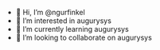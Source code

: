 - 👋 Hi, I’m @ngurfinkel
- 👀 I’m interested in augurysys
- 🌱 I’m currently learning augurysys
- 💞️ I’m looking to collaborate on augurysys

<!---
ngurfinkel/ngurfinkel is a ✨ special ✨ repository because its `README.md` (this file) appears on your GitHub profile.
You can click the Preview link to take a look at your changes.
--->
